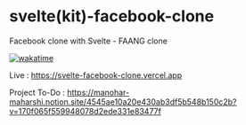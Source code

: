 # svelte(kit)-facebook-clone
 Facebook clone with Svelte - FAANG clone
 
[![wakatime](https://wakatime.com/badge/user/b6fb2664-d3b3-45a9-b201-26d9d34537db/project/e88839c4-efb1-4199-a34e-2a897deb6827.svg)](https://wakatime.com/badge/user/b6fb2664-d3b3-45a9-b201-26d9d34537db/project/e88839c4-efb1-4199-a34e-2a897deb6827)

Live : https://svelte-facebook-clone.vercel.app

Project To-Do : https://manohar-maharshi.notion.site/4545ae10a20e430ab3df5b548b150c2b?v=170f065f559948078d2ede331e83477f